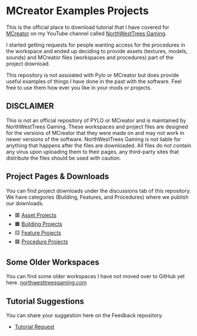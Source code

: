 # MCreator Examples Projects
This is the official place to download tutorial that I have covered for [MCreator](https://mcreator.net/) on my YouTube channel called [NorthWestTrees Gaming](https://www.youtube.com/channel/UC8XYkALuEvGlKhza5Uyb7uQ).   
  
I started getting requests for people wanting access for the procedures in the workspace and ended up deciding to provide assets (textures, models, sounds) and MCreator files (workspaces and procedures) part of the project download.   
  
This repository is not assoiated with Pylo or MCreator but does provide useful examples of things I have done in the past with the software. Feel free to use them how ever you like in your mods or projects.

## DISCLAIMER
This is not an official repository of PYLO or MCreator and is maintained by NorthWestTrees Gaming. These workspaces and project files are designed for the versions of MCreator that they were made on and may not work in newer versions of the software. NorthWestTrees Gaming is not liable for anything that happens after the files are downloaded. All files do not contain any virus upon uploading them to their pages, any third-party sites that distribute the files should be used with caution.

## Project Pages & Downloads
You can find project downloads under the discussions tab of this repository.  
We have categories (Building, Features, and Procedures) where we publish our downloads.
- 🟥 [Asset Projects](https://github.com/MCreator-Examples/Projects/discussions/categories/-asset-projects)
- 🟧 [Building Projects](https://github.com/MCreator-Examples/Projects/discussions/categories/-building-projects)
- 🟨 [Feature Projects](https://github.com/MCreator-Examples/Projects/discussions/categories/-feature-projects)
- 🟩 [Procedure Projects](https://github.com/MCreator-Examples/Projects/discussions/categories/-procedure-projects)

## Some Older Workspaces
You can find some older workspaces I have not moved over to GitHub yet here.
[northwesttreesgaming.com](https://www.northwesttreesgaming.com/post/20220530-older-workspace-downloads)

## Tutorial Suggestions
You can share your suggestion here on the Feedback repository.
- [Tutorial Request](https://github.com/MCreator-Examples/Feedback)
